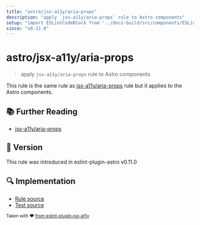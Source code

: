 ```yaml
---
title: "astro/jsx-a11y/aria-props"
description: "apply `jsx-a11y/aria-props` rule to Astro components"
setup: "import ESLintCodeBlock from '../docs-build/src/components/ESLintCodeBlockWrap.astro'"
since: "v0.11.0"
---
```


# astro/jsx-a11y/aria-props

> apply `jsx-a11y/aria-props` rule to Astro components

This rule is the same rule as [jsx-a11y/aria-props](https://github.com/jsx-eslint/eslint-plugin-jsx-a11y/tree/HEAD/docs/rules/aria-props.md) rule but it applies to the Astro components.

## :books: Further Reading

- [jsx-a11y/aria-props](https://github.com/jsx-eslint/eslint-plugin-jsx-a11y/tree/HEAD/docs/rules/aria-props.md)

## :rocket: Version

This rule was introduced in eslint-plugin-astro v0.11.0

## :mag: Implementation

- [Rule source](https://github.com/ota-meshi/eslint-plugin-astro/blob/main/src/rules/jsx-a11y/aria-props.ts)
- [Test source](https://github.com/ota-meshi/eslint-plugin-astro/blob/main/tests/src/rules/jsx-a11y/aria-props.ts)

<sup>Taken with ❤️ [from eslint-plugin-jsx-a11y](https://github.com/jsx-eslint/eslint-plugin-jsx-a11y/tree/HEAD/docs/rules/aria-props.md)</sup>
